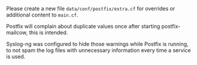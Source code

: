 Please create a new file `data/conf/postfix/extra.cf` for overrides or additional content to `main.cf`.

Postfix will complain about duplicate values once after starting postfix-mailcow, this is intended.

Syslog-ng was configured to hide those warnings while Postfix is running, to not spam the log files with unnecessary information every time a service is used.

